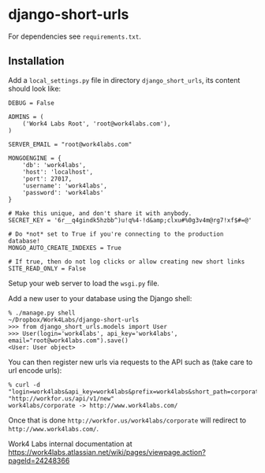 # django-short-urls

For dependencies see `requirements.txt`.

## Installation

Add a `local_settings.py` file in directory `django_short_urls`, its content
should look like:

    DEBUG = False

    ADMINS = (
        ('Work4 Labs Root', 'root@work4labs.com'),
    )

    SERVER_EMAIL = "root@work4labs.com"

    MONGOENGINE = {
        'db': 'work4labs',
        'host': 'localhost',
        'port': 27017,
        'username': 'work4labs',
        'password': 'work4labs'
    }

    # Make this unique, and don't share it with anybody.
    SECRET_KEY = '6r__q4gindk5hzbb^)u!q%4-!d&amp;clxu#%0g3v4m@rg7!xf$#=@'

    # Do *not* set to True if you're connecting to the production database!
    MONGO_AUTO_CREATE_INDEXES = True

    # If true, then do not log clicks or allow creating new short links
    SITE_READ_ONLY = False

Setup your web server to load the `wsgi.py` file.

Add a new user to your database using the Django shell:

    % ./manage.py shell                                                                                         ~/Dropbox/Work4Labs/django-short-urls
    >>> from django_short_urls.models import User
    >>> User(login='work4labs', api_key='work4labs', email="root@work4labs.com").save()
    <User: User object>

You can then register new urls via requests to the API such as (take care to
url encode urls):

    % curl -d "login=work4labs&api_key=work4labs&prefix=work4labs&short_path=corporate&long_url=http://www.work4labs.com/" "http://workfor.us/api/v1/new"
    work4labs/corporate -> http://www.work4labs.com/

Once that is done `http://workfor.us/work4labs/corporate` will redirect to
`http://www.work4labs.com/`.

Work4 Labs internal documentation at
https://work4labs.atlassian.net/wiki/pages/viewpage.action?pageId=24248366

